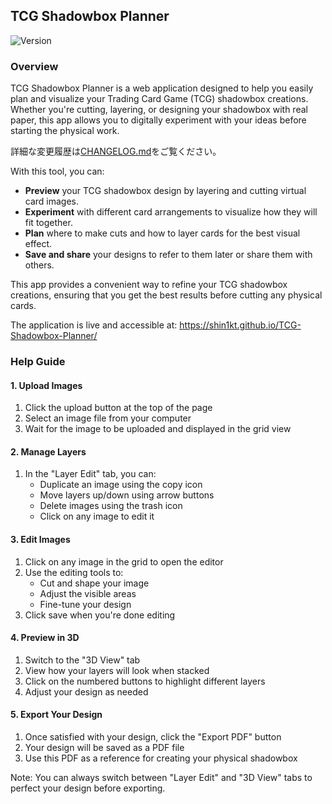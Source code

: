 ## TCG Shadowbox Planner

![Version](https://img.shields.io/badge/version-0.0.2--beta-blue)

### Overview

TCG Shadowbox Planner is a web application designed to help you easily plan and visualize your Trading Card Game (TCG) shadowbox creations. Whether you're cutting, layering, or designing your shadowbox with real paper, this app allows you to digitally experiment with your ideas before starting the physical work.

詳細な変更履歴は[CHANGELOG.md](CHANGELOG.md)をご覧ください。

With this tool, you can:
- **Preview** your TCG shadowbox design by layering and cutting virtual card images.
- **Experiment** with different card arrangements to visualize how they will fit together.
- **Plan** where to make cuts and how to layer cards for the best visual effect.
- **Save and share** your designs to refer to them later or share them with others.

This app provides a convenient way to refine your TCG shadowbox creations, ensuring that you get the best results before cutting any physical cards.

The application is live and accessible at: https://shin1kt.github.io/TCG-Shadowbox-Planner/

### Help Guide

#### 1. Upload Images
1. Click the upload button at the top of the page
2. Select an image file from your computer
3. Wait for the image to be uploaded and displayed in the grid view

#### 2. Manage Layers
1. In the "Layer Edit" tab, you can:
   - Duplicate an image using the copy icon
   - Move layers up/down using arrow buttons
   - Delete images using the trash icon
   - Click on any image to edit it

#### 3. Edit Images
1. Click on any image in the grid to open the editor
2. Use the editing tools to:
   - Cut and shape your image
   - Adjust the visible areas
   - Fine-tune your design
3. Click save when you're done editing

#### 4. Preview in 3D
1. Switch to the "3D View" tab
2. View how your layers will look when stacked
3. Click on the numbered buttons to highlight different layers
4. Adjust your design as needed

#### 5. Export Your Design
1. Once satisfied with your design, click the "Export PDF" button
2. Your design will be saved as a PDF file
3. Use this PDF as a reference for creating your physical shadowbox

Note: You can always switch between "Layer Edit" and "3D View" tabs to perfect your design before exporting.
